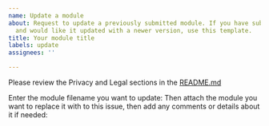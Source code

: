 ```yaml
---
name: Update a module
about: Request to update a previously submitted module. If you have submitted a module
  and would like it updated with a newer version, use this template.
title: Your module title
labels: update
assignees: ''

---
```


Please review the Privacy and Legal sections in the [README.md](https://github.com/TrackerboyOrg/examples#readme)

Enter the module filename you want to update:
Then attach the module you want to replace it with to this issue, then add any comments or details about it if needed:
